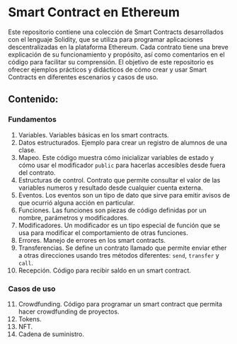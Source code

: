 # Smart Contract en Ethereum

Este repositorio contiene una colección de Smart Contracts desarrollados con el lenguaje Solidity, que se utiliza para programar aplicaciones descentralizadas en la plataforma Ethereum. Cada contrato tiene una breve explicación de su funcionamiento y propósito, así como comentarios en el código para facilitar su comprensión. El objetivo de este repositorio es ofrecer ejemplos prácticos y didácticos de cómo crear y usar Smart Contracts en diferentes escenarios y casos de uso.

## Contenido:
### Fundamentos
1. Variables. Variables básicas en los smart contracts.
2. Datos estructurados. Ejemplo para crear un registro de alumnos de una clase.
3. Mapeo. Este código muestra cómo inicializar variables de estado y cómo usar el modificador `public` para hacerlas accesibles desde fuera del contrato.
4. Estructuras de control. Contrato que permite consultar el valor de las variables numeros y resultado desde cualquier cuenta externa.
5. Eventos. Los eventos son un tipo de dato que sirve para emitir avisos de que ocurrió alguna acción en particular.
6. Funciones. Las funciones son piezas de código definidas por un nombre, parámetros y modificadores.
7. Modificadores. Un modificador es un tipo especial de función que se usa para modificar el comportamiento de otras funciones.
8. Errores. Manejo de errores en los smart contracts.
9. Transferencias. Se define un contrato llamado que permite enviar ether a otras direcciones usando tres métodos diferentes: `send`, `transfer` y `call`.
10. Recepción. Código para recibir saldo en un smart contract.
### Casos de uso
11. Crowdfunding. Código para programar un smart contract que permita hacer crowdfunding de proyectos.
12. Tokens.
13. NFT.
14. Cadena de suministro.
